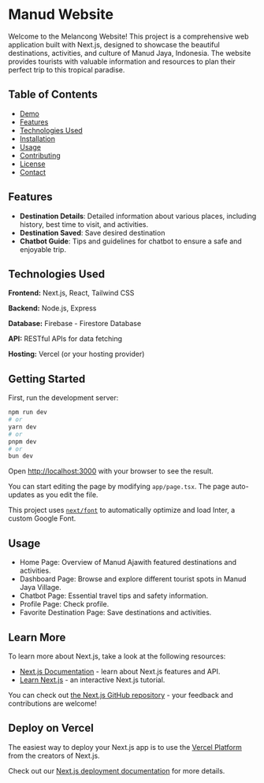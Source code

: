 <!-- This is a [Next.js](https://nextjs.org/) project bootstrapped with
[`create-next-app`](https://github.com/vercel/next.js/tree/canary/packages/create-next-app). -->

# Manud Website

Welcome to the Melancong Website! This project is a comprehensive web
application built with Next.js, designed to showcase the beautiful destinations,
activities, and culture of Manud Jaya, Indonesia. The website provides tourists with
valuable information and resources to plan their perfect trip to this tropical
paradise.

## Table of Contents

- [Demo](#demo)
- [Features](#features)
- [Technologies Used](#technologies-used)
- [Installation](#installation)
- [Usage](#usage)
- [Contributing](#contributing)
- [License](#license)
- [Contact](#contact)

## Features

<ul class="list-disc pl-5 space-y-2">
  <li><strong>Destination Details</strong>: Detailed information about various places, including history, best time to visit, and activities.</li>
  <li><strong>Destination Saved</strong>: Save desired destination</li>
  <li><strong>Chatbot Guide</strong>: Tips and guidelines for chatbot to ensure a safe and enjoyable trip.</li>
</ul>

## Technologies Used

<div class="space-y-2">
  <p><strong>Frontend:</strong> Next.js, React, Tailwind CSS</p>
  <p><strong>Backend:</strong> Node.js, Express</p>
  <p><strong>Database:</strong> Firebase - Firestore Database</p>
  <p><strong>API:</strong> RESTful APIs for data fetching</p>
  <p><strong>Hosting:</strong> Vercel (or your hosting provider)</p>
</div>

## Getting Started

First, run the development server:

```bash
npm run dev
# or
yarn dev
# or
pnpm dev
# or
bun dev
```

Open [http://localhost:3000](http://localhost:3000) with your browser to see the
result.

You can start editing the page by modifying `app/page.tsx`. The page
auto-updates as you edit the file.

This project uses
[`next/font`](https://nextjs.org/docs/basic-features/font-optimization) to
automatically optimize and load Inter, a custom Google Font.

## Usage

<ul>
<li>Home Page: Overview of Manud Ajawith featured destinations and activities.</li>
<li>Dashboard Page: Browse and explore different tourist spots in Manud Jaya Village.</li>
<li>Chatbot Page: Essential travel tips and safety information.</li>
<li>Profile Page: Check profile.</li>
<li>Favorite Destination Page: Save destinations and activities.</li>
</ul>

## Learn More

To learn more about Next.js, take a look at the following resources:

- [Next.js Documentation](https://nextjs.org/docs) - learn about Next.js
  features and API.
- [Learn Next.js](https://nextjs.org/learn) - an interactive Next.js tutorial.

You can check out
[the Next.js GitHub repository](https://github.com/vercel/next.js/) - your
feedback and contributions are welcome!

## Deploy on Vercel

The easiest way to deploy your Next.js app is to use the
[Vercel Platform](https://vercel.com/new?utm_medium=default-template&filter=next.js&utm_source=create-next-app&utm_campaign=create-next-app-readme)
from the creators of Next.js.

Check out our
[Next.js deployment documentation](https://nextjs.org/docs/deployment) for more
details.

